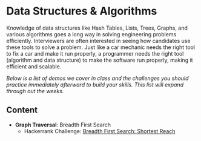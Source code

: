 # Data Structures & Algorithms
Knowledge of data structures like Hash Tables, Lists, Trees, Graphs, and various algorithms goes a long way in solving engineering problems efficiently.  Interviewers are often interested in seeing how candidates use these tools to solve a problem. Just like a car mechanic needs the right tool to fix a car and make it run properly, a programmer needs the right tool (algorithm and data structure) to make the software run properly, making it efficient and scalable.

*Below is a list of demos we cover in class and the challenges you should practice immediately afterward to build your skills.  This list will expand through out the weeks.*

## Content
- **Graph Traversal**: Breadth First Search
  - Hackerrank Challenge: [Breadth First Search: Shortest Reach](https://www.hackerrank.com/challenges/bfsshortreach/problem?h_r=internal-search)

